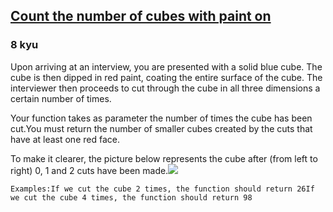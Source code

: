 <h2><a href=https://www.codewars.com/kata/5763bb0af716cad8fb000580/train/csharp target="_blank">Count the number of cubes with paint on</a></h2><h3>8 kyu</h3><p>Upon arriving at an interview, you are presented with a solid blue cube. The cube is then dipped in red paint, coating the entire surface of the cube. The interviewer then proceeds to cut through the cube in all three dimensions a certain number of times.</p><p>Your function takes as parameter the number of times the cube has been cut.You must return the number of smaller cubes created by the cuts that have at least one red face.</p><p>To make it clearer, the picture below represents the cube after (from left to right) 0, 1 and 2 cuts have been made.<img src="https://i.imgur.com/36x8Fkv.png"></p><pre><code>Examples:If we cut the cube 2 times, the function should return 26If we cut the cube 4 times, the function should return 98</code></pre>